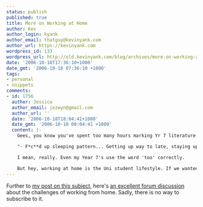 ```yaml
---
status: publish
published: true
title: More on Working at Home
author: Kev
author_login: kyank
author_email: thatguy@kevinyank.com
author_url: https://kevinyank.com
wordpress_id: 133
wordpress_url: http://old.kevinyank.com/blog/archives/more-on-working-at-home/
date: '2006-10-18T17:36:10+1000'
date_gmt: '2006-10-18 07:36:10 +1000'
tags:
- personal
- snippets
comments:
- id: 1756
  author: Jessica
  author_email: jezwyn@gmail.com
  author_url: ''
  date: '2006-10-18T18:04:41+1000'
  date_gmt: '2006-10-18 08:04:41 +1000'
  content: |-
    Gees, you know you've spent too many hours marking Yr 7 literature journals when your hand instinctively looks for a red pen even when you're reading published websites...

    "- F*c**d up sleeping pattern... Getting up way to late, staying up way to late. "

    I mean, really. Even my Year 7's use the word 'too' correctly.

    But hey, working at home is the Uni student lifestyle. If we wanted to be productive, we'd get a job already.
---
```

<p>Further to <a title="Working at Home" href="https://kevinyank.com/posts/working-at-home/">my post on this subject</a>, here's <a title="Working from home... at The Business of Software" href="http://discuss.joelonsoftware.com/default.asp?biz.5.402425">an excellent forum discussion</a> about the challenges of working from home. Sadly, there is no way to subscribe to it.</p>

